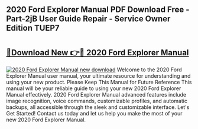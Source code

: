 ## 2020 Ford Explorer Manual PDF Download Free - Part-2jB User Guide Repair - Service Owner Edition TUEP7

# <h2><a href="http://bc2675.oget.top/?id=2020+Ford+Explorer+Manual">🔗Download New 👉🔴 2020 Ford Explorer Manual</a></h2>

[![2020 Ford Explorer Manual new download](https://i.imgur.com/5g1atiW.png)](http://bc2675.oget.top/?id=2020+Ford+Explorer+Manual)
Welcome to the 2020 Ford Explorer Manual user manual, your ultimate resource for understanding and using your new product. Please Keep This Manual for Future Reference This manual will be your reliable guide to using your new 2020 Ford Explorer Manual effectively. 2020 Ford Explorer Manual advanced features include image recognition, voice commands, customizable profiles, and automatic backups, all accessible through the sleek and customizable interface. Let's Get Started! Contact us today and let us help you make the most of your new 2020 Ford Explorer Manual.
